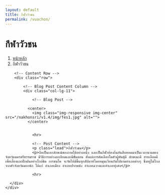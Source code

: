 ```yaml
---
layout: default
title: กีฬาวัวชน
permalink: /vuachon/
---
```



<div class="container">
<!-- Page Heading/Breadcrumbs -->
  <div class="row">
            <div class="col-lg-12">
                <h1 class="page-header">กีฬาวัวชน
                </h1>
                <ol class="breadcrumb">
                    <li><a href="../index.html">หน้าหลัก</a>
                    </li>
                    <li class="active">กีฬาวัวชน</li>
                </ol>
            </div>
        </div>
        <!-- /.row -->

        <!-- Content Row -->
        <div class="row">

            <!-- Blog Post Content Column -->
            <div class="col-lg-11">

                <!-- Blog Post -->

              <center>
                <img class="img-responsive img-center" src="/nakhonsri/v1.4/img/fes1.jpg" alt="">
              </center>


                <hr>

                <!-- Post Content -->
                <p class="lead">กีฬาวัวชน</p>
                <p>ถือเป็นเอกลักษณ์ของภาคใต้อย่างหนึ่ง และเป็นกีฬาท้องถิ่นอันสืบทอดมาเป็นเวลานานของจังหวัดนครศรีธรรมราช มีวิธีการอย่างละเอียดและมีขั้นตอน ตั้งแต่การคัดเลือกโคตัวผู้พันธุ์ดี ลักษณะดี สายเลือดดี เพื่อเลี้ยงและฝึกฝนอย่างใกล้ชิด การชนโค จะจัดให้มีขึ้นทุกสัปดาห์โดยหมุนเวียนกันไปตามอำเภอต่างๆ ซึ่งอยู่ไม่ไกลจากตัวจังหวัดมากนัก ได้แก่ อำเภอเมือง อำเภอปากพนัง อำเภอฉวางและอำเภอทุ่งสง</p>

                <hr>

      </div>
    </div>
  </div>
